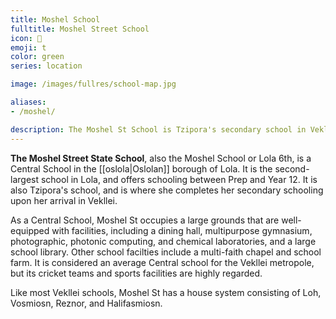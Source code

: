 ```yaml
---
title: Moshel School
fulltitle: Moshel Street School
icon: 📖
emoji: t
color: green
series: location

image: /images/fullres/school-map.jpg

aliases:
- /moshel/

description: The Moshel St School is Tzipora's secondary school in Vekllei, located in the neighbourhood of Seispri in Oslola.
---
```

**The Moshel Street State School**, also the Moshel School or Lola 6th, is a Central School in the [[oslola|Oslolan]] borough of Lola. It is the second-largest school in Lola, and offers schooling between Prep and Year 12. It is also Tzipora's school, and is where she completes her secondary schooling upon her arrival in Vekllei.

As a Central School, Moshel St occupies a large grounds that are well-equipped with facilities, including a dining hall, multipurpose gymnasium, photographic, photonic computing, and chemical laboratories, and a large school library. Other school facilties include a multi-faith chapel and school farm. It is considered an average Central school for the Vekllei metropole, but its cricket teams and sports facilities are highly regarded.

Like most Vekllei schools, Moshel St has a house system consisting of Loh, Vosmiosn, Reznor, and Halifasmiosn.

